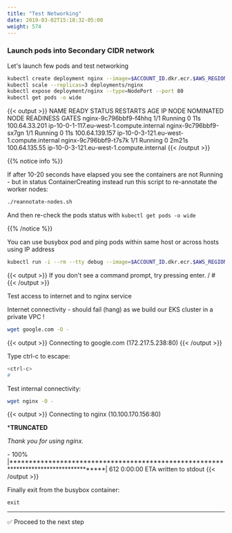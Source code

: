 ```yaml
---
title: "Test Networking"
date: 2019-03-02T15:18:32-05:00
weight: 574
---
```


### Launch pods into Secondary CIDR network

Let's launch few pods and test networking
```bash
kubectl create deployment nginx --image=$ACCOUNT_ID.dkr.ecr.$AWS_REGION.amazonaws.com/nginx
kubectl scale --replicas=3 deployments/nginx
kubectl expose deployment/nginx --type=NodePort --port 80
kubectl get pods -o wide
```

{{< output >}}
NAME                    READY   STATUS    RESTARTS   AGE     IP               NODE                                       NOMINATED NODE   READINESS GATES
nginx-9c796bbf9-f4hhq   1/1     Running   0          11s     100.64.33.201    ip-10-0-1-117.eu-west-1.compute.internal   <none>           <none>
nginx-9c796bbf9-sx7gn   1/1     Running   0          11s     100.64.139.157   ip-10-0-3-121.eu-west-1.compute.internal   <none>           <none>
nginx-9c796bbf9-t7s7k   1/1     Running   0          2m21s   100.64.135.55    ip-10-0-3-121.eu-west-1.compute.internal   <none>           <none>
{{< /output >}}

{{% notice info %}}

If after 10-20 seconds have elapsed you see the containers are not Running - but in status ContainerCreating instead run this script to re-annotate the worker nodes:
```bash
./reannotate-nodes.sh
```
And then re-check the pods status with `kubectl get pods -o wide`

{{% /notice %}}

You can use busybox pod and ping pods within same host or across hosts using IP address

```bash
kubectl run -i --rm --tty debug --image=$ACCOUNT_ID.dkr.ecr.$AWS_REGION.amazonaws.com/busybox -- sh
```
{{< output >}}
If you don't see a command prompt, try pressing enter.
/ # 
{{< /output >}}

Test access to internet and to nginx service

Internet connectivity - should fail (hang) as we build our EKS cluster in a private VPC !

```bash
wget google.com -O -
```

{{< output >}}
Connecting to google.com (172.217.5.238:80)
{{< /output >}}

Type ctrl-c to escape:

```bash
<ctrl-c>
#
```

Test internal connectivity:

```bash
wget nginx -O -
```

{{< output >}}
Connecting to nginx (10.100.170.156:80)
<!DOCTYPE html>
<html>
<head>
<title>Welcome to nginx!</title>

***TRUNCATED**

<p><em>Thank you for using nginx.</em></p>
</body>
</html>
-                    100% |**************************************************************************************|   612  0:00:00 ETA
written to stdout
{{< /output >}}

Finally exit from the busybox container:

```
exit
```

---

:white_check_mark: Proceed to the next step
